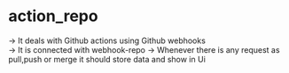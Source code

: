 # action_repo
-> It deals with Github actions using Github webhooks \
-> It is connected with webhook-repo
-> Whenever there is any request as pull,push or merge it should store data and show in Ui
